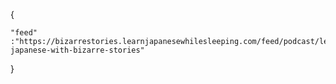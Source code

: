 {

    "feed" :"https://bizarrestories.learnjapanesewhilesleeping.com/feed/podcast/learn-japanese-with-bizarre-stories"

}
